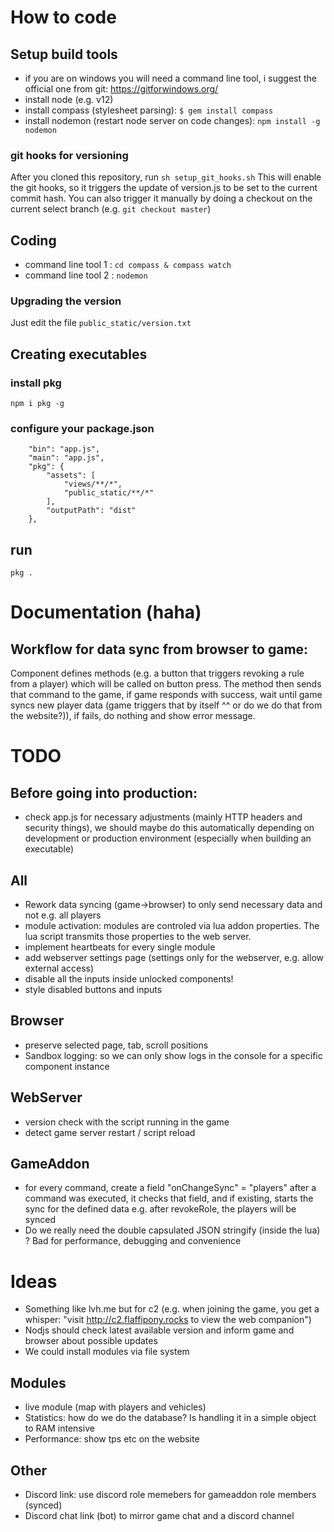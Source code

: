 # How to code

## Setup build tools
* if you are on windows you will need a command line tool, i suggest the official one from git: https://gitforwindows.org/
* install node (e.g. v12)
* install compass (stylesheet parsing): `$ gem install compass`
* install nodemon (restart node server on code changes): `npm install -g nodemon`

### git hooks for versioning
After you cloned this repository, run
`sh setup_git_hooks.sh`
This will enable the git hooks, so it triggers the update of version.js to be set to the current commit hash.
You can also trigger it manually by doing a checkout on the current select branch (e.g. `git checkout master`)

## Coding
* command line tool 1 : `cd compass & compass watch`
* command line tool 2 : `nodemon`

### Upgrading the version
Just edit the file `public_static/version.txt`

## Creating executables
### install pkg
`npm i pkg -g`
### configure your package.json
```
    "bin": "app.js",
    "main": "app.js",
    "pkg": {
        "assets": [
            "views/**/*",
            "public_static/**/*"
        ],
        "outputPath": "dist"
    },
```
## run
`pkg .`

# Documentation (haha)

## Workflow for data sync from browser to game:
Component defines methods (e.g. a button that triggers revoking a rule from a player) which will be called on button press.
The method then sends that command to the game, if game responds with success, wait until game syncs new player data (game triggers that by itself ^^ or do we do that from the website?)), if fails, do nothing and show error message.


# TODO

## Before going into production:
* check app.js for necessary adjustments (mainly HTTP headers and security things), we should maybe do this automatically depending on development or production environment (especially when building an executable)

## All
* Rework data syncing (game->browser) to only send necessary data and not e.g. all players
* module activation: modules are controled via lua addon properties. The lua script transmits those properties to the web server.
* implement heartbeats for every single module
* add webserver settings page (settings only for the webserver, e.g. allow external access)
* disable all the inputs inside unlocked components!
* style disabled buttons and inputs

## Browser
* preserve selected page, tab, scroll positions
* Sandbox logging: so we can only show logs in the console for a specific component instance

## WebServer
* version check with the script running in the game
* detect game server restart / script reload

## GameAddon
* for every command, create a field "onChangeSync" = "players"
  after a command was executed, it checks that field, and if existing, starts the sync for the defined data
  e.g. after revokeRole, the players will be synced
* Do we really need the double capsulated JSON stringify (inside the lua) ? Bad for performance, debugging and convenience

# Ideas
* Something like lvh.me but for c2 (e.g. when joining the game, you get a whisper: "visit http://c2.flaffipony.rocks to view the web companion")
* Nodjs should check latest available version and inform game and browser about possible updates
* We could install modules via file system

## Modules
* live module (map with players and vehicles)
* Statistics: how do we do the database? Is handling it in a simple object to RAM intensive    
* Performance: show tps etc on the website

## Other
* Discord link: use discord role memebers for gameaddon role members (synced)
* Discord chat link (bot) to mirror game chat and a discord channel